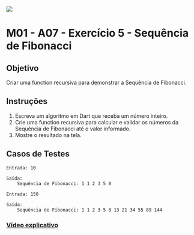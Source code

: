 ﻿![](https://i.imgur.com/xG74tOh.png)

# M01 - A07 - Exercício 5 - Sequência de Fibonacci

## Objetivo

Criar uma function recursiva para demonstrar a Sequência de Fibonacci.

## Instruções

1. Escreva um algoritmo em Dart que receba um número inteiro.
2. Crie uma function recursiva para calcular e validar os números da Sequência de Fibonacci até o valor informado.
3. Mostre o resultado na tela.

## Casos de Testes

```
Entrada: 10

Saída:
	Sequência de Fibonacci: 1 1 2 3 5 8
```

```
Entrada: 150

Saída:
	Sequência de Fibonacci: 1 1 2 3 5 8 13 21 34 55 89 144
```

### [Vídeo explicativo](https://drive.google.com/file/d/12ECWcsWGNSZLQJ1yz69Ro8VSM4niWiL5/view?usp=sharing)
